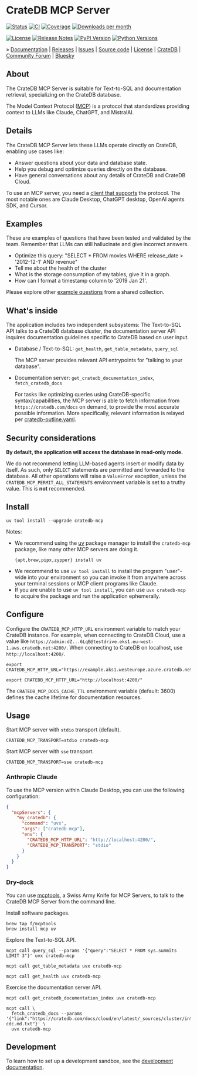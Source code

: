 # CrateDB MCP Server

[![Status][badge-status]][project-pypi]
[![CI][badge-ci]][project-ci]
[![Coverage][badge-coverage]][project-coverage]
[![Downloads per month][badge-downloads-per-month]][project-downloads]

[![License][badge-license]][project-license]
[![Release Notes][badge-release-notes]][project-release-notes]
[![PyPI Version][badge-package-version]][project-pypi]
[![Python Versions][badge-python-versions]][project-pypi]

» [Documentation]
| [Releases]
| [Issues]
| [Source code]
| [License]
| [CrateDB]
| [Community Forum]
| [Bluesky]

## About

The CrateDB MCP Server is suitable for Text-to-SQL and documentation retrieval,
specializing on the CrateDB database.

The Model Context Protocol ([MCP]) is a protocol that standardizes providing
context to LLMs like Claude, ChatGPT, and MistralAI.

## Details

The CrateDB MCP Server lets these LLMs operate directly on CrateDB, enabling
use cases like:

- Answer questions about your data and database state.
- Help you debug and optimize queries directly on the database.
- Have general conversations about any details of CrateDB and CrateDB Cloud.

To use an MCP server, you need a [client that supports] the protocol. The most
notable ones are Claude Desktop, ChatGPT desktop, OpenAI agents SDK, and Cursor.

## Examples

These are examples of questions that have been tested and validated by the team.
Remember that LLMs can still hallucinate and give incorrect answers.

* Optimize this query: "SELECT * FROM movies WHERE release_date > '2012-12-1' AND revenue"
* Tell me about the health of the cluster
* What is the storage consumption of my tables, give it in a graph.
* How can I format a timestamp column to '2019 Jan 21'.

Please explore other [example questions] from a shared collection.

## What's inside

The application includes two independent subsystems: The Text-to-SQL API talks
to a CrateDB database cluster, the documentation server API inquires
documentation guidelines specific to CrateDB based on user input.

- Database / Text-to-SQL: `get_health`, `get_table_metadata`, `query_sql`

  The MCP server provides relevant API entrypoints for "talking to your database".  

- Documentation server: `get_cratedb_documentation_index`, `fetch_cratedb_docs`

  For tasks like optimizing queries using CrateDB-specific syntax/capabilities,
  the MCP server is able to fetch information from `https://cratedb.com/docs`
  on demand, to provide the most accurate possible information.
  More specifically, relevant information is relayed per [cratedb-outline.yaml]. 

## Security considerations

**By default, the application will access the database in read-only mode.**

We do not recommend letting LLM-based agents insert or modify data by itself.
As such, only `SELECT` statements are permitted and forwarded to the database.
All other operations will raise a `ValueError` exception, unless the
`CRATEDB_MCP_PERMIT_ALL_STATEMENTS` environment variable is set to a
truthy value. This is **not** recommended.

## Install
```shell
uv tool install --upgrade cratedb-mcp
```
Notes:
- We recommend using the [uv] package manager to install the `cratedb-mcp`
  package, like many other MCP servers are doing it.
  ```shell
  {apt,brew,pipx,zypper} install uv
  ```
- We recommend to use `uv tool install` to install the program "user"-wide
  into your environment so you can invoke it from anywhere across your terminal
  sessions or MCP client programs like Claude.
- If you are unable to use `uv tool install`, you can use `uvx cratedb-mcp`
  to acquire the package and run the application ephemerally.

## Configure

Configure the `CRATEDB_MCP_HTTP_URL` environment variable to match your CrateDB instance.
For example, when connecting to CrateDB Cloud, use a value like
`https://admin:dZ...6LqB@testdrive.eks1.eu-west-1.aws.cratedb.net:4200/`.
When connecting to CrateDB on localhost, use `http://localhost:4200/`.
```shell
export CRATEDB_MCP_HTTP_URL="https://example.aks1.westeurope.azure.cratedb.net:4200"
```
```shell
export CRATEDB_MCP_HTTP_URL="http://localhost:4200/"
```

The `CRATEDB_MCP_DOCS_CACHE_TTL` environment variable (default: 3600) defines
the cache lifetime for documentation resources.

## Usage
Start MCP server with `stdio` transport (default).
```shell
CRATEDB_MCP_TRANSPORT=stdio cratedb-mcp
```
Start MCP server with `sse` transport.
```shell
CRATEDB_MCP_TRANSPORT=sse cratedb-mcp
```

### Anthropic Claude
To use the MCP version within Claude Desktop, you can use the following configuration:

```json
{
  "mcpServers": {
    "my_cratedb": {
      "command": "uvx",
      "args": ["cratedb-mcp"],
      "env": {
        "CRATEDB_MCP_HTTP_URL": "http://localhost:4200/",
        "CRATEDB_MCP_TRANSPORT": "stdio"
      }
    }
  }
}
```

### Dry-dock

You can use [mcptools], a Swiss Army Knife for MCP Servers, to talk to the
CrateDB MCP Server from the command line.

Install software packages.
```shell
brew tap f/mcptools
brew install mcp uv
```

Explore the Text-to-SQL API.
```shell
mcpt call query_sql --params '{"query":"SELECT * FROM sys.summits LIMIT 3"}' uvx cratedb-mcp
```
```shell
mcpt call get_table_metadata uvx cratedb-mcp
```
```shell
mcpt call get_health uvx cratedb-mcp
```

Exercise the documentation server API.
```shell
mcpt call get_cratedb_documentation_index uvx cratedb-mcp
```
```shell
mcpt call \
  fetch_cratedb_docs --params '{"link":"https://cratedb.com/docs/cloud/en/latest/_sources/cluster/integrations/mongo-cdc.md.txt"}' \
  uvx cratedb-mcp
```

## Development

To learn how to set up a development sandbox, see the [development documentation](./DEVELOP.md).


[client that supports]: https://modelcontextprotocol.io/clients#feature-support-matrix
[CrateDB]: https://cratedb.com/database
[cratedb-outline.yaml]: https://github.com/crate/about/blob/v0.0.4/src/cratedb_about/outline/cratedb-outline.yaml
[issue tracker]: https://github.com/crate/cratedb-mcp/issues
[example questions]: https://github.com/crate/about/blob/v0.0.4/src/cratedb_about/query/model.py#L17-L44
[MCP]: https://modelcontextprotocol.io/introduction
[mcptools]: https://github.com/f/mcptools
[uv]: https://docs.astral.sh/uv/

[Bluesky]: https://bsky.app/search?q=cratedb
[Community Forum]: https://community.cratedb.com/
[Documentation]: https://github.com/crate/cratedb-mcp
[Issues]: https://github.com/crate/cratedb-mcp/issues
[License]: https://github.com/crate/cratedb-mcp/blob/main/LICENSE
[managed on GitHub]: https://github.com/crate/cratedb-mcp
[Source code]: https://github.com/crate/cratedb-mcp
[Releases]: https://github.com/surister/cratedb-mcp/releases

[badge-ci]: https://github.com/crate/cratedb-mcp/actions/workflows/tests.yml/badge.svg
[badge-bluesky]: https://img.shields.io/badge/Bluesky-0285FF?logo=bluesky&logoColor=fff&label=Follow%20%40CrateDB
[badge-coverage]: https://codecov.io/gh/crate/cratedb-mcp/branch/main/graph/badge.svg
[badge-downloads-per-month]: https://pepy.tech/badge/cratedb-mcp/month
[badge-license]: https://img.shields.io/github/license/crate/cratedb-mcp
[badge-package-version]: https://img.shields.io/pypi/v/cratedb-mcp.svg
[badge-python-versions]: https://img.shields.io/pypi/pyversions/cratedb-mcp.svg
[badge-release-notes]: https://img.shields.io/github/release/crate/cratedb-mcp?label=Release+Notes
[badge-status]: https://img.shields.io/pypi/status/cratedb-mcp.svg
[project-ci]: https://github.com/crate/cratedb-mcp/actions/workflows/tests.yml
[project-coverage]: https://app.codecov.io/gh/crate/cratedb-mcp
[project-downloads]: https://pepy.tech/project/cratedb-mcp/
[project-license]: https://github.com/crate/cratedb-mcp/blob/main/LICENSE
[project-pypi]: https://pypi.org/project/cratedb-mcp
[project-release-notes]: https://github.com/crate/cratedb-mcp/releases
